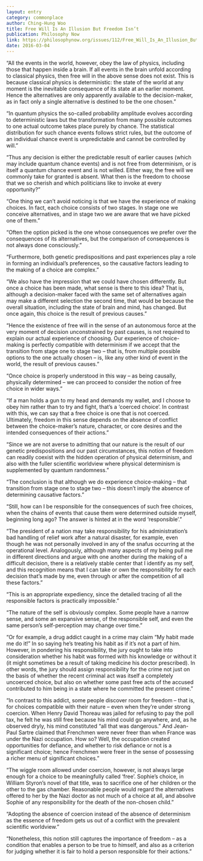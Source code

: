 ```yaml
---
layout: entry
category: commonplace
author: Ching-Hung Woo
title: Free Will Is An Illusion But Freedom Isn’t
publication: Philosophy Now
link: https://philosophynow.org/issues/112/Free_Will_Is_An_Illusion_But_Freedom_Isnt
date: 2016-03-04
---
```


“All the events in the world, however, obey the law of physics, including those that happen inside a brain. If all events in the brain unfold according to classical physics, then free will in the above sense does not exist. This is because classical physics is deterministic: the state of the world at any moment is the inevitable consequence of its state at an earlier moment. Hence the alternatives are only apparently available to the decision-maker, as in fact only a single alternative is destined to be the one chosen.”

“In quantum physics the so-called probability amplitude evolves according to deterministic laws but the transformation from many possible outcomes to one actual outcome takes place purely by chance. The statistical distribution for such chance events follows strict rules, but the outcome of an individual chance event is unpredictable and cannot be controlled by will.”

“Thus any decision is either the predictable result of earlier causes (which may include quantum chance events) and is not free from determinism, or is itself a quantum chance event and is not willed. Either way, the free will we commonly take for granted is absent. What then is the freedom to choose that we so cherish and which politicians like to invoke at every opportunity?”

“One thing we can’t avoid noticing is that we have the experience of making choices. In fact, each choice consists of two stages. In stage one we conceive alternatives, and in stage two we are aware that we have picked one of them.”

“Often the option picked is the one whose consequences we prefer over the consequences of its alternatives, but the comparison of consequences is not always done consciously.”

“Furthermore, both genetic predispositions and past experiences play a role in forming an individual’s preferences, so the causative factors leading to the making of a choice are complex.”

“We also have the impression that we could have chosen differently. But once a choice has been made, what sense is there to this idea? That is, although a decision-maker faced with the same set of alternatives again may make a different selection the second time, that would be because the overall situation, including the state of brain and mind, has changed. But once again, this choice is the result of previous causes.”

“Hence the existence of free will in the sense of an autonomous force at the very moment of decision unconstrained by past causes, is not required to explain our actual experience of choosing. Our experience of choice-making is perfectly compatible with determinism if we accept that the transition from stage one to stage two – that is, from multiple possible options to the one actually chosen – is, like any other kind of event in the world, the result of previous causes.”

“Once choice is properly understood in this way – as being causally, physically determined – we can proceed to consider the notion of free choice in wider ways.”

“If a man holds a gun to my head and demands my wallet, and I choose to obey him rather than to try and fight, that’s a ‘coerced choice’. In contrast with this, we can say that a free choice is one that is not coerced. Ultimately, freedom in this sense depends on the absence of conflict between the choice-maker’s nature, character, or core desires and the intended consequences of their actions.”

“Since we are not averse to admitting that our nature is the result of our genetic predispositions and our past circumstances, this notion of freedom can readily coexist with the hidden operation of physical determinism, and also with the fuller scientific worldview where physical determinism is supplemented by quantum randomness.”

“The conclusion is that although we do experience choice-making – that transition from stage one to stage two – this doesn’t imply the absence of determining causative factors.”

“Still, how can I be responsible for the consequences of such free choices, when the chains of events that cause them were determined outside myself, beginning long ago? The answer is hinted at in the word ‘responsible’.”

“The president of a nation may take responsibility for his administration’s bad handling of relief work after a natural disaster, for example, even though he was not personally involved in any of the snafus occurring at the operational level. Analogously, although many aspects of my being pull me in different directions and argue with one another during the making of a difficult decision, there is a relatively stable center that I identify as my self, and this recognition means that I can take or own the responsibility for each decision that’s made by me, even through or after the competition of all these factors.”

“This is an appropriate expediency, since the detailed tracing of all the responsible factors is practically impossible.”

“The nature of the self is obviously complex. Some people have a narrow sense, and some an expansive sense, of the responsible self, and even the same person’s self-perception may change over time.”

“Or for example, a drug addict caught in a crime may claim “My habit made me do it!” In so saying he’s treating his habit as if it’s not a part of him. However, in pondering his responsibility, the jury ought to take into consideration whether his habit was formed with his knowledge or without it (it might sometimes be a result of taking medicine his doctor prescribed). In other words, the jury should assign responsibility for the crime not just on the basis of whether the recent criminal act was itself a completely uncoerced choice, but also on whether some past free acts of the accused contributed to him being in a state where he committed the present crime.”

“In contrast to this addict, some people discover room for freedom – that is, for choices compatible with their nature – even when they’re under strong coercion. When Henry David Thoreau was jailed for refusing to pay the poll tax, he felt he was still free because his mind could go anywhere, and, as he observed dryly, his mind constituted “all that was dangerous.” And Jean-Paul Sartre claimed that Frenchmen were never freer than when France was under the Nazi occupation. How so? Well, the occupation created opportunities for defiance, and whether to risk defiance or not is a significant choice; hence Frenchmen were freer in the sense of possessing a richer menu of significant choices.”

“The wiggle room allowed under coercion, however, is not always large enough for a choice to be meaningfully called ‘free’. Sophie’s choice, in William Styron’s novel of that title, was to sacrifice one of her children or the other to the gas chamber. Reasonable people would regard the alternatives offered to her by the Nazi doctor as not much of a choice at all, and absolve Sophie of any responsibility for the death of the non-chosen child.”

“Adopting the absence of coercion instead of the absence of determinism as the essence of freedom gets us out of a conflict with the prevalent scientific worldview.”

“Nonetheless, this notion still captures the importance of freedom – as a condition that enables a person to be true to himself, and also as a criterion for judging whether it is fair to hold a person responsible for their actions.”

